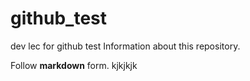 # github_test
dev lec for github test
Information about this repository. 

Follow **markdown** form. 
kjkjkjk
